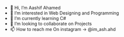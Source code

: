 - 👋 Hi, I’m Aashif Ahamed
- 👀 I’m interested in Web Designing and Programming
- 🌱 I’m currently learning C# 
- 💞️ I’m looking to collaborate on Projects
- 📫 How to reach me On instagram -> @im_ash.ahd

<!---
Im-Aashif-Ahd/Im-Aashif-Ahd is a ✨ special ✨ repository because its `README.md` (this file) appears on your GitHub profile.
You can click the Preview link to take a look at your changes.
--->
